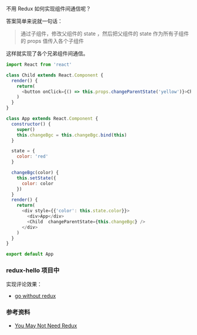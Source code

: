 不用 Redux 如何实现组件间通信呢？

答案简单来说就一句话：

> 通过子组件，修改父组件的 state ，然后把父组件的 state 作为所有子组件的 props 值传入各个子组件

这样就实现了各个兄弟组件间通信。

```js
import React from 'react'

class Child extends React.Component {
  render() {
    return(
      <button onClick={() => this.props.changeParentState('yellow')}>Child Button</button>
    )
  }
}

class App extends React.Component {
  constructor() {
    super()
    this.changeBgc = this.changeBgc.bind(this)
  }

  state = {
    color: 'red'
  }

  changeBgc(color) {
    this.setState({
      color: color
    })
  }
  render() {
    return(
      <div style={{'color': this.state.color}}>
        <div>App</div>
        <Child  changeParentState={this.changeBgc} />
      </div>
    )
  }
}

export default App
```


### redux-hello 项目中

实现评论效果：

- [go without redux](https://github.com/happypeter/redux-hello/commit/f9ab32451cfba2e0e6c5f25dead99dcb5214d932)


### 参考资料

- [You May Not Need Redux](https://medium.com/@dan_abramov/you-might-not-need-redux-be46360cf367)
